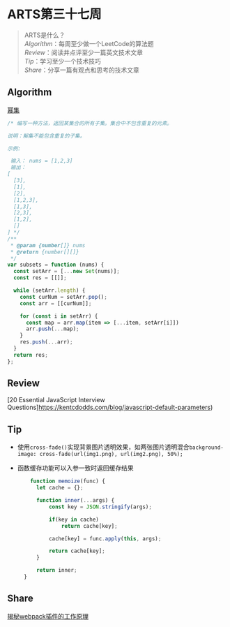 # ARTS第三十七周

> ARTS是什么？  
  *Algorithm*：每周至少做一个LeetCode的算法题  
  *Review*：阅读并点评至少一篇英文技术文章  
  *Tip*：学习至少一个技术技巧  
  *Share*：分享一篇有观点和思考的技术文章  

## Algorithm

[幂集](https://leetcode-cn.com/problems/power-set-lcci)

```js
/* 编写一种方法，返回某集合的所有子集。集合中不包含重复的元素。

说明：解集不能包含重复的子集。

示例:

 输入： nums = [1,2,3]
 输出：
[
  [3],
  [1],
  [2],
  [1,2,3],
  [1,3],
  [2,3],
  [1,2],
  []
] */
/**
 * @param {number[]} nums
 * @return {number[][]}
 */
var subsets = function (nums) {
  const setArr = [...new Set(nums)];
  const res = [[]];

  while (setArr.length) {
    const curNum = setArr.pop();
    const arr = [[curNum]];

    for (const i in setArr) {
      const map = arr.map(item => [...item, setArr[i]])
      arr.push(...map);
    }
    res.push(...arr);
  }
  return res;
};
```

## Review

[20 Essential JavaScript Interview Questions]<https://kentcdodds.com/blog/javascript-default-parameters>)

## Tip

- 使用`cross-fade()`实现背景图片透明效果，如两张图片透明混合`background-image: cross-fade(url(img1.png), url(img2.png), 50%);`
- 函数缓存功能可以入参一致时返回缓存结果

  ```js
      function memoize(func) {
        let cache = {};

        function inner(...args) {
            const key = JSON.stringify(args);

            if(key in cache)
                return cache[key];

            cache[key] = func.apply(this, args);

            return cache[key];
        }

        return inner;
    }
  
  ```

## Share

[揭秘webpack插件的工作原理](https://mp.weixin.qq.com/s/AWIJeh0uTxgH2XG6mSaY5g)
